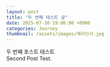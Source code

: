 ```yaml
---
layout: post
title: "두 번째 테스트 글"
date: 2025-07-30 19:06:00 +0900
categories: Journey
thumbnail: /assets/images/제리인사.jpg
---
```


두 번째 포스트 테스트
<br/>
Second Post Test.
